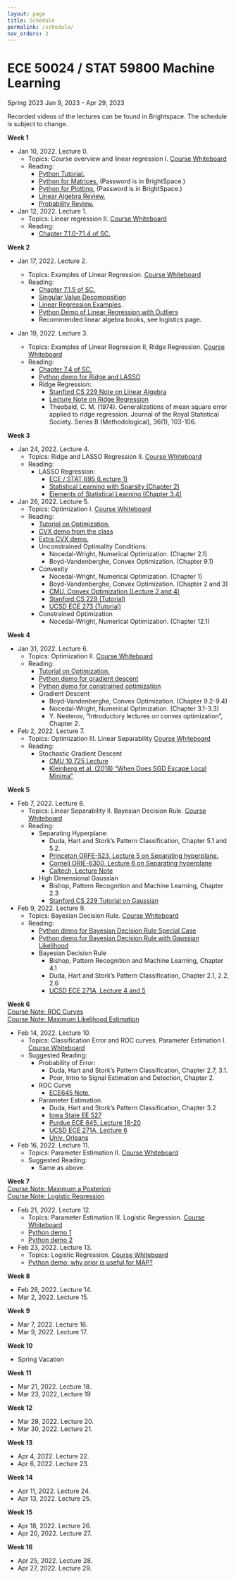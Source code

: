 ```yaml
---
layout: page
title: Schedule
permalink: /schedule/
nav_orders: 3
---
```


# ECE 50024 / STAT 59800 Machine Learning
Spring 2023
Jan 9, 2023 - Apr 29, 2023 

Recorded videos of the lectures can be found in Brightspace. The schedule is subject to change. 

**Week 1**
- Jan 10, 2022. Lecture 0. 
    - Topics: Course overview and linear regression I. [Course Whiteboard](https://purdue.brightspace.com/d2l/le/content/703824/viewContent/12013957/View)
    - Reading: 
        - [Python Tutorial.](../resources/python.html) 
        - [Python for Matrices.](https://drive.google.com/file/d/1H7oBGaskGj09dAYjE3uAScMsgOM2aS2S/view) (Password is in BrightSpace.)
        - [Python for Plotting.](https://drive.google.com/file/d/1U_RlofuGRKJMLgyqjwCmpJtC63mPUQ5V/view) (Password is in BrightSpace.)
        - [Linear Algebra Review.](https://engineering.purdue.edu/ChanGroup/ECE595/files/Tutorial_01_algebra.pdf)
        - [Probability Review.](https://engineering.purdue.edu/ChanGroup/ECE595/files/Tutorial_02_prob.pdf)
- Jan 12, 2022. Lecture 1.
    - Topics: Linear regression II. [Course Whiteboard](https://purdue.brightspace.com/d2l/le/content/703824/viewContent/12033762/View)
    - Reading:
        - [Chapter 7.1.0-7.1.4 of SC.](https://probability4datascience.com/) 

**Week 2**
- Jan 17, 2022. Lecture 2.
    - Topics: Examples of Linear Regression. [Course Whiteboard](https://purdue.brightspace.com/d2l/le/content/703824/viewContent/12058190/View)
    - Reading:
        - [Chapter 7.1.5 of SC.](https://probability4datascience.com/)
        - [Singular Value Decomposition](https://towardsdatascience.com/understanding-singular-value-decomposition-and-its-application-in-data-science-388a54be95d)
        - [Linear Regression Examples](https://engineering.purdue.edu/ChanGroup/ECE595/files/Tutorial_03_regression.pdf).
        - [Python Demo of Linear Regression with Outliers](https://colab.research.google.com/drive/1h_1oTz-Qocd-09KKTmbBw4E5mSa6UaCq?usp=sharing)
        - Recommended linear algebra books, see logistics page. 

- Jan 19, 2022. Lecture 3.
    - Topics: Examples of Linear Regression II, Ridge Regression. [Course Whiteboard](https://purdue.brightspace.com/d2l/le/content/703824/viewContent/12072976/View)
    - Reading:
        - [Chapter 7.4 of SC.](https://probability4datascience.com/)
        - [Python demo for Ridge and LASSO](https://colab.research.google.com/drive/1bljOM3wQJeFG_tX3u5HRDQy73KZULccW?usp=sharing)
        - Ridge Regression:
            - [Stanford CS 229 Note on Linear Algebra](http://cs229.stanford.edu/section/cs229-linalg.pdf)
            - [Lecture Note on Ridge Regression](https://arxiv.org/pdf/1509.09169.pdf)
            - Theobald, C. M. (1974). Generalizations of mean square error applied
to ridge regression. Journal of the Royal Statistical Society. Series B
(Methodological), 36(1), 103-106.
        
**Week 3**
- Jan 24, 2022. Lecture 4.
    - Topics: Ridge and LASSO Regression II. [Course Whiteboard](https://purdue.brightspace.com/d2l/le/content/703824/viewContent/12098685/View)
    - Reading:
        - LASSO Regression:
            - [ECE / STAT 695 (Lecture 1)](https://engineering.purdue.edu/ChanGroup/ECE695.html)
            - [Statistical Learning with Sparsity (Chapter 2)](https://web.stanford.edu/~hastie/StatLearnSparsity/)
            - [Elements of Statistical Learning (Chapter 3.4)](https://web.stanford.edu/~hastie/ElemStatLearn/)
- Jan 26, 2022. Lecture 5.
    - Topics: Optimization I. [Course Whiteboard](https://purdue.brightspace.com/d2l/le/content/703824/viewContent/12105986/View)
    - Reading:
        - [Tutorial on Optimization.](https://engineering.purdue.edu/ChanGroup/ECE595/files/Tutorial_04_optima.pdf)
        - [CVX demo from the class](https://colab.research.google.com/drive/1Hi_oJ8wEDOUGaxxBZV45fyJAMj2uVXiD?usp=sharing)
        - [Extra CVX demo.](https://engineering.purdue.edu/ChanGroup/ECE595/files/ECE595_demo_04.html)
        - Unconstrained Optimality Conditions:
            - Nocedal-Wright, Numerical Optimization. (Chapter 2.1)
            - Boyd-Vandenberghe, Convex Optimization. (Chapter 9.1)
        - Convexity
            - Nocedal-Wright, Numerical Optimization. (Chapter 1)
            - Boyd-Vandenberghe, Convex Optimization. (Chapter 2 and 3)
            - [CMU, Convex Optimization (Lecture 2 and 4)](https://www.stat.cmu.edu/~ryantibs/convexopt-F18/)
            - [Stanford CS 229 (Tutorial)](http://cs229.stanford.edu/section/cs229-cvxopt.pdf)
            - [UCSD ECE 273 (Tutorial)](http://eceweb.ucsd.edu/~gert/ECE273/CvxOptTutPaper.pdf)
        - Constrained Optimization
            - Nocedal-Wright, Numerical Optimization. (Chapter 12.1)

**Week 4**
- Jan 31, 2022. Lecture 6.
    - Topics: Optimization II. [Course Whiteboard](https://purdue.brightspace.com/d2l/le/content/703824/viewContent/12128963/View)
    - Reading:
        - [Tutorial on Optimization.](https://engineering.purdue.edu/ChanGroup/ECE595/files/Tutorial_04_optima.pdf)
        - [Python demo for gradient descent](https://engineering.purdue.edu/ChanGroup/ECE595/files/ECE595_demo_05.html)
        - [Python demo for constrained optimization](https://engineering.purdue.edu/ChanGroup/ECE595/files/ECE595_demo_06.html)
        - Gradient Descent
            - Boyd-Vandenberghe, Convex Optimization. (Chapter 9.2-9.4)
            - Nocedal-Wright, Numerical Optimization. (Chapter 3.1-3.3)
            - Y. Nesterov, “Introductory lectures on convex optimization”, Chapter 2.
- Feb 2, 2022. Lecture 7.
    - Topics: Optimization III. Linear Separability [Course Whiteboard](https://purdue.brightspace.com/d2l/le/content/703824/viewContent/12138830/View)
    - Reading:
         - Stochastic Gradient Descent
            - [CMU 10.725 Lecture](https://www.stat.cmu.edu/~ryantibs/convexopt/lectures/stochastic-gd.pdf)
            - [Kleinberg et al. (2018) “When Does SGD Escape Local Minima”](https://arxiv.org/pdf/1802.06175.pdf)

**Week 5**
- Feb 7, 2022. Lecture 8.
    - Topics: Linear Separability II. Bayesian Decision Rule. [Course Whiteboard](https://purdue.brightspace.com/d2l/le/content/703824/viewContent/12154778/View)
    - Reading: 
        - Separating Hyperplane:
            - Duda, Hart and Stork’s Pattern Classification, Chapter 5.1 and 5.2.
            - [Princeton ORFE-523, Lecture 5 on Separating hyperplane.](http://www.princeton.edu/~amirali/Public/Teaching/ORF523/S16/ORF523_S16_Lec5_gh.pdf)
            - [Cornell ORIE-6300, Lecture 6 on Separating hyperplane](https://people.orie.cornell.edu/dpw/orie6300/fall2008/Lectures/lec06.pdf)
            - [Caltech, Lecture Note](http://www.its.caltech.edu/~kcborder/Notes/SeparatingHyperplane.pdf)
        - High Dimensional Gaussian
            - Bishop, Pattern Recognition and Machine Learning, Chapter 2.3
            - [Stanford CS 229 Tutorial on Gaussian](http://cs229.stanford.edu/section/gaussians.pdf)
- Feb 9, 2022. Lecture 9.
    - Topics: Bayesian Decision Rule. [Course Whiteboard](https://purdue.brightspace.com/d2l/le/content/703824/viewContent/12164509/View)
    - Reading:
        - [Python demo for Bayesian Decision Rule Special Case](https://engineering.purdue.edu/ChanGroup/ECE595/files/ECE595_demo_07.html)
        - [Python demo for Bayesian Decision Rule with Gaussian Likelihood](https://colab.research.google.com/drive/1DSN0z1GNAyok8_gC1YbyzmU_xN5Vho7J?usp=sharing)
        - Bayesian Decision Rule
            - Bishop, Pattern Recognition and Machine Learning, Chapter 4.1
            - Duda, Hart and Stork’s Pattern Classification, Chapter 2.1, 2.2, 2.6
            - [UCSD ECE 271A, Lecture 4 and 5](http://www.svcl.ucsd.edu/courses/ece271A/ece271A.htm)

**Week 6**  
[Course Note: ROC Curves](https://purdue.brightspace.com/d2l/le/content/703824/viewContent/12396180/View)  
[Course Note: Maximum Likelihood Estimation](https://purdue.brightspace.com/d2l/le/content/703824/viewContent/12396142/View)  
- Feb 14, 2022. Lecture 10.
    - Topics: Classification Error and ROC curves. Parameter Estimation I. [Course Whiteboard](https://purdue.brightspace.com/d2l/le/content/703824/viewContent/12181804/View)
    - Suggested Reading:
        - Probability of Error:
            - Duda, Hart and Stork’s Pattern Classification, Chapter 2.7, 3.1.
            - Poor, Intro to Signal Estimation and Detection, Chapter 2.
        - ROC Curve
            - [ECE645 Note.](https://engineering.purdue.edu/ChanGroup/ECE645Notes/StudentLecture02.pdf)
        - Parameter Estimation.
            - Duda, Hart and Stork’s Pattern Classification, Chapter 3.2
            - [Iowa State EE 527](https://engineering.purdue.edu/ChanGroup/ECE595/files/Lecture11_mle.pdf)
            - [Purdue ECE 645, Lecture 18-20](https://engineering.purdue.edu/ChanGroup/ECE645.html)
            - [UCSD ECE 271A, Lecture 6](http://www.svcl.ucsd.edu/courses/ece271A/ece271A.htm)
            - [Univ. Orleans](https://www.univ-orleans.fr/deg/masters/ESA/CH/Chapter2_MLE.pdf) 
- Feb 16, 2022. Lecture 11.
    - Topics: Parameter Estimation II. [Course Whiteboard](https://purdue.brightspace.com/d2l/le/content/703824/viewContent/12192786/View)
    - Suggested Reading:
        - Same as above.

**Week 7**  
[Course Note: Maximum a Posteriori](https://purdue.brightspace.com/d2l/le/content/703824/viewContent/12396638/View)  
[Course Note: Logistic Regression](https://purdue.brightspace.com/d2l/le/content/703824/viewContent/12396820/View)  
- Feb 21, 2022. Lecture 12.  
    - Topics: Parameter Estimation III. Logistic Regression. [Course Whiteboard](https://purdue.brightspace.com/d2l/le/content/703824/viewContent/12397852/View)
    - [Python demo 1](https://colab.research.google.com/drive/187eDDEAe_jJfvS3TPUc6xhpFw2Yect2T)
    - [Python demo 2](https://colab.research.google.com/drive/1OFKZAFdPQPWsJoRL44eBHA7q4_lO0Wha)
- Feb 23, 2022. Lecture 13.
    - Topics: Logistic Regression. [Course Whiteboard](https://purdue.brightspace.com/d2l/le/content/703824/viewContent/12408671/View)
    - [Python demo: why prior is useful for MAP?](https://colab.research.google.com/drive/1sL1I_E5DhhDQ0hDipbciHIXQDl6aryxc#scrollTo=rcXdLMcd-gCG)

**Week 8**
- Feb 28, 2022. Lecture 14.
- Mar 2, 2022. Lecture 15.

**Week 9**
- Mar 7, 2022. Lecture 16.
- Mar 9, 2022. Lecture 17.

**Week 10**  
- Spring Vacation

**Week 11**
- Mar 21, 2022. Lecture 18.
- Mar 23, 2022, Lecture 19

**Week 12**
- Mar 28, 2022. Lecture 20.
- Mar 30, 2022. Lecture 21.

**Week 13**
- Apr 4, 2022. Lecture 22.
- Apr 6, 2022. Lecture 23.

**Week 14**
- Apr 11, 2022. Lecture 24.
- Apr 13, 2022. Lecture 25.

**Week 15**
- Apr 18, 2022. Lecture 26.
- Apr 20, 2022. Lecture 27.

**Week 16**
- Apr 25, 2022. Lecture 28.
- Apr 27, 2022. Lecture 29.